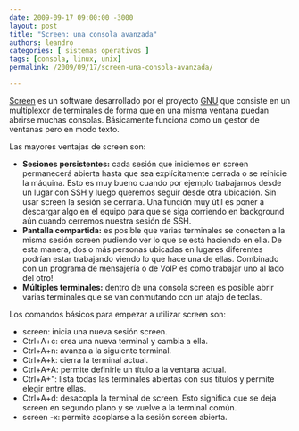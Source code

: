 ```yaml
---
date: 2009-09-17 09:00:00 -3000
layout: post
title: "Screen: una consola avanzada"
authors: leandro
categories: [ sistemas operativos ]
tags: [consola, linux, unix]
permalink: /2009/09/17/screen-una-consola-avanzada/

---
```


[Screen](http://www.gnu.org/software/screen) es un software desarrollado por el
proyecto [GNU](http://www.gnu.org) que consiste en un multiplexor de terminales
de forma que en una misma ventana puedan abrirse muchas consolas. Básicamente
funciona como un gestor de ventanas pero en modo texto. <!-- more -->

Las mayores ventajas de screen son:

* **Sesiones persistentes:** cada sesión que iniciemos en screen permanecerá 
abierta hasta que sea explícitamente cerrada o se reinicie la máquina. Esto es
muy bueno cuando por ejemplo trabajamos desde un lugar con SSH y luego queremos
seguir desde otra ubicación. Sin usar screen la sesión se cerraría. Una función
muy útil es poner a descargar algo en el equipo para que se siga corriendo en
background aún cuando cerremos nuestra sesión de SSH.
* **Pantalla compartida:** es posible que varias terminales se conecten a la
misma sesión screen pudiendo ver lo que se está haciendo en ella. De esta
manera, dos o más personas ubicadas en lugares diferentes podrían estar
trabajando viendo lo que hace una de ellas. Combinado con un programa de
mensajería o de VoIP es como trabajar uno al lado del otro!
* **Múltiples terminales:** dentro de una consola screen es posible abrir varias
terminales que se van conmutando con un atajo de teclas.

Los comandos básicos para empezar a utilizar screen son:

* screen: inicia una nueva sesión screen.
* Ctrl+A+c: crea una nueva terminal y cambia a ella.
* Ctrl+A+n: avanza a la siguiente terminal.
* Ctrl+A+k: cierra la terminal actual.
* Ctrl+A+A: permite definirle un título a la ventana actual.
* Ctrl+A+": lista todas las terminales abiertas con sus títulos y permite elegir
entre ellas.
* Ctrl+A+d: desacopla la terminal de screen. Esto significa que se deja screen
en segundo plano y se vuelve a la terminal común.
* screen -x: permite acoplarse a la sesión screen abierta.
